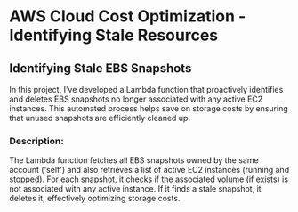 # AWS Cloud Cost Optimization - Identifying Stale Resources

## Identifying Stale EBS Snapshots

In this project, I've developed a Lambda function that proactively identifies and deletes EBS snapshots no longer associated with any active EC2 instances. This automated process helps save on storage costs by ensuring that unused snapshots are efficiently cleaned up.

### Description:

The Lambda function fetches all EBS snapshots owned by the same account ('self') and also retrieves a list of active EC2 instances (running and stopped). For each snapshot, it checks if the associated volume (if exists) is not associated with any active instance. If it finds a stale snapshot, it deletes it, effectively optimizing storage costs.



